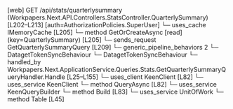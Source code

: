 [web] GET /api/stats/quarterlysummary  (Workpapers.Next.API.Controllers.StatsController.QuarterlySummary)  [L202–L213] [auth=AuthorizationPolicies.SuperUser]
  └─ uses_cache IMemoryCache [L205]
    └─ method GetOrCreateAsync [read] (key=QuarterlySummary) [L205]
  └─ sends_request GetQuarterlySummaryQuery [L209]
    └─ generic_pipeline_behaviors 2
      └─ DatagetTokenSyncBehaviour
      └─ DatagetTokenSyncBehaviour
    └─ handled_by Workpapers.Next.ApplicationService.Queries.Stats.GetQuarterlySummaryQueryHandler.Handle [L25–L155]
      └─ uses_client KeenClient [L82]
      └─ uses_service KeenClient
        └─ method QueryAsync [L82]
      └─ uses_service KeenQueryBuilder
        └─ method Build [L83]
      └─ uses_service UnitOfWork
        └─ method Table [L45]

